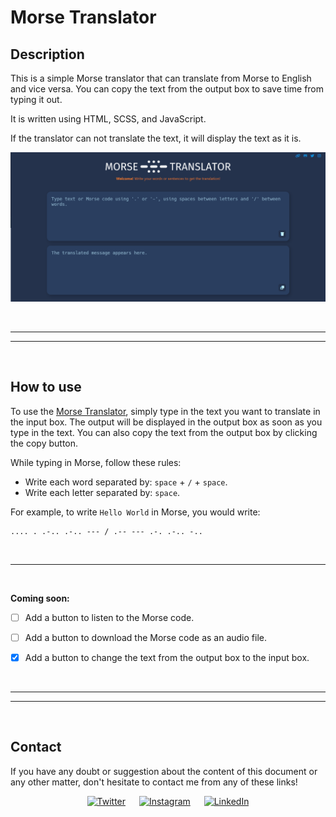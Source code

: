 # Morse Translator

## Description

This is a simple Morse translator that can translate from Morse to English and vice versa. You can copy the text from the output box to save time from typing it out.

It is written using HTML, SCSS, and JavaScript.

If the translator can not translate the text, it will display the text as it is.

<div align="center">

![Morse Translator](./static/assets/images/web_page_view.png)

</div>


<br/><hr/>
<hr/><br/>


## How to use

To use the [Morse Translator](https://nlarrea.github.io/morse-translator/), simply type in the text you want to translate in the input box. The output will be displayed in the output box as soon as you type in the text. You can also copy the text from the output box by clicking the copy button.

While typing in Morse, follow these rules:

* Write each word separated by: `space` + `/` + `space`.
* Write each letter separated by: `space`.

For example, to write `Hello World` in Morse, you would write:

```
.... . .-.. .-.. --- / .-- --- .-. .-.. -..
```


<br/><hr/><br/>


**Coming soon:**

* [ ] Add a button to listen to the Morse code.
* [ ] Add a button to download the Morse code as an audio file.
* [x] Add a button to change the text from the output box to the input box.


<br/><hr/>
<hr/><br/>


## Contact

If you have any doubt or suggestion about the content of this document or any other matter, don't hesitate to contact me from any of these links!

<div align="center">

[![Twitter](https://img.shields.io/badge/Twitter-@nlarrea__-1DA1F2?style=flat-square&logo=Twitter&logoColor=white&labelColor=181717&label)](https://twitter.com/nlarrea_) &emsp;
[![Instagram](https://img.shields.io/badge/Instagram-@n.loust-E4405F?style=flat-square&logo=Instagram&logoColor=white&labelColor=181717&label)](https://www.instagram.com/n.loust/) &emsp;
[![LinkedIn](https://img.shields.io/badge/LinkedIn-Naia%20Larrea-0A66C2?style=flat-square&logo=LinkedIn&logoColor=white&labelColor=181717&label)](https://www.linkedin.com/in/naia-larrea/)

</div>